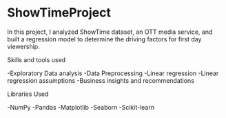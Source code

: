 # ShowTimeProject
In this project, I analyzed ShowTime dataset, an OTT media service, and built a regression model to determine the driving factors for first day viewership. 

Skills and tools used

-Exploratory Data analysis
-Data Preprocessing
-Linear regression
-Linear regression assumptions
-Business insights and recommendations

Libraries Used

-NumPy
-Pandas
-Matplotlib
-Seaborn
-Scikit-learn

